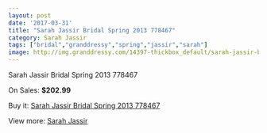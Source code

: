 ```yaml
---
layout: post
date: '2017-03-31'
title: "Sarah Jassir Bridal Spring 2013 778467"
category: Sarah Jassir
tags: ["bridal","granddressy","spring","jassir","sarah"]
image: http://img.granddressy.com/14397-thickbox_default/sarah-jassir-bridal-spring-2013-778467.jpg
---
```

Sarah Jassir Bridal Spring 2013 778467

On Sales: **$202.99**
<a href="https://www.granddressy.com/en/sarah-jassir/13450-sarah-jassir-bridal-spring-2013-778467.html"><amp-img layout="responsive" width="600" height="600" src="//img.granddressy.com/14397-thickbox_default/sarah-jassir-bridal-spring-2013-778467.jpg" alt="Sarah Jassir Bridal Spring 2013 778467 0" /></a>

Buy it: [Sarah Jassir Bridal Spring 2013 778467](https://www.granddressy.com/en/sarah-jassir/13450-sarah-jassir-bridal-spring-2013-778467.html "Sarah Jassir Bridal Spring 2013 778467")

View more: [Sarah Jassir](https://www.granddressy.com/en/205-sarah-jassir "Sarah Jassir")